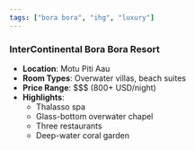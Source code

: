 ```yaml
---
tags: ["bora bora", "ihg", "luxury"]
---
```

### InterContinental Bora Bora Resort
- **Location**: Motu Piti Aau
- **Room Types**: Overwater villas, beach suites
- **Price Range**: $$$ (800+ USD/night)
- **Highlights**:
  - Thalasso spa
  - Glass-bottom overwater chapel
  - Three restaurants
  - Deep-water coral garden 